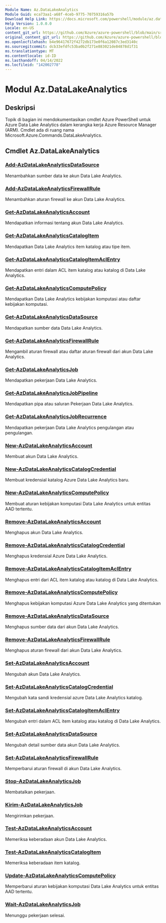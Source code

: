 ```yaml
---
Module Name: Az.DataLakeAnalytics
Module Guid: eca73aa1-a68f-4ceb-9775-70759316a57b
Download Help Link: https://docs.microsoft.com/powershell/module/az.datalakeanalytics
Help Version: 1.0.0.0
Locale: en-US
content_git_url: https://github.com/Azure/azure-powershell/blob/main/src/DataLakeAnalytics/DataLakeAnalytics/help/Az.DataLakeAnalytics.md
original_content_git_url: https://github.com/Azure/azure-powershell/blob/main/src/DataLakeAnalytics/DataLakeAnalytics/help/Az.DataLakeAnalytics.md
ms.openlocfilehash: b4e96417672f4272db173e0f6a12087c3ed3140c
ms.sourcegitcommit: dcb33efdfc53ba0b2f271e883021de84878d1f31
ms.translationtype: MT
ms.contentlocale: id-ID
ms.lasthandoff: 04/14/2022
ms.locfileid: "142002778"
---
```

# Modul Az.DataLakeAnalytics
## Deskripsi
Topik di bagian ini mendokumentasikan cmdlet Azure PowerShell untuk Azure Data Lake Analytics dalam kerangka kerja Azure Resource Manager (ARM). Cmdlet ada di ruang nama Microsoft.Azure.Commands.DataLakeAnalytics.

## Cmdlet Az.DataLakeAnalytics
### [Add-AzDataLakeAnalyticsDataSource](Add-AzDataLakeAnalyticsDataSource.md)
Menambahkan sumber data ke akun Data Lake Analytics.

### [Add-AzDataLakeAnalyticsFirewallRule](Add-AzDataLakeAnalyticsFirewallRule.md)
Menambahkan aturan firewall ke akun Data Lake Analytics.

### [Get-AzDataLakeAnalyticsAccount](Get-AzDataLakeAnalyticsAccount.md)
Mendapatkan informasi tentang akun Data Lake Analytics.

### [Get-AzDataLakeAnalyticsCatalogItem](Get-AzDataLakeAnalyticsCatalogItem.md)
Mendapatkan Data Lake Analytics item katalog atau tipe item.

### [Get-AzDataLakeAnalyticsCatalogItemAclEntry](Get-AzDataLakeAnalyticsCatalogItemAclEntry.md)
Mendapatkan entri dalam ACL item katalog atau katalog di Data Lake Analytics.

### [Get-AzDataLakeAnalyticsComputePolicy](Get-AzDataLakeAnalyticsComputePolicy.md)
Mendapatkan Data Lake Analytics kebijakan komputasi atau daftar kebijakan komputasi.

### [Get-AzDataLakeAnalyticsDataSource](Get-AzDataLakeAnalyticsDataSource.md)
Mendapatkan sumber data Data Lake Analytics.

### [Get-AzDataLakeAnalyticsFirewallRule](Get-AzDataLakeAnalyticsFirewallRule.md)
Mengambil aturan firewall atau daftar aturan firewall dari akun Data Lake Analytics.

### [Get-AzDataLakeAnalyticsJob](Get-AzDataLakeAnalyticsJob.md)
Mendapatkan pekerjaan Data Lake Analytics.

### [Get-AzDataLakeAnalyticsJobPipeline](Get-AzDataLakeAnalyticsJobPipeline.md)
Mendapatkan pipa atau saluran Pekerjaan Data Lake Analytics.

### [Get-AzDataLakeAnalyticsJobRecurrence](Get-AzDataLakeAnalyticsJobRecurrence.md)
Mendapatkan pekerjaan Data Lake Analytics pengulangan atau pengulangan.

### [New-AzDataLakeAnalyticsAccount](New-AzDataLakeAnalyticsAccount.md)
Membuat akun Data Lake Analytics.

### [New-AzDataLakeAnalyticsCatalogCredential](New-AzDataLakeAnalyticsCatalogCredential.md)
Membuat kredensial katalog Azure Data Lake Analytics baru.

### [New-AzDataLakeAnalyticsComputePolicy](New-AzDataLakeAnalyticsComputePolicy.md)
Membuat aturan kebijakan komputasi Data Lake Analytics untuk entitas AAD tertentu.

### [Remove-AzDataLakeAnalyticsAccount](Remove-AzDataLakeAnalyticsAccount.md)
Menghapus akun Data Lake Analytics.

### [Remove-AzDataLakeAnalyticsCatalogCredential](Remove-AzDataLakeAnalyticsCatalogCredential.md)
Menghapus kredensial Azure Data Lake Analytics.

### [Remove-AzDataLakeAnalyticsCatalogItemAclEntry](Remove-AzDataLakeAnalyticsCatalogItemAclEntry.md)
Menghapus entri dari ACL item katalog atau katalog di Data Lake Analytics.

### [Remove-AzDataLakeAnalyticsComputePolicy](Remove-AzDataLakeAnalyticsComputePolicy.md)
Menghapus kebijakan komputasi Azure Data Lake Analytics yang ditentukan

### [Remove-AzDataLakeAnalyticsDataSource](Remove-AzDataLakeAnalyticsDataSource.md)
Menghapus sumber data dari akun Data Lake Analytics.

### [Remove-AzDataLakeAnalyticsFirewallRule](Remove-AzDataLakeAnalyticsFirewallRule.md)
Menghapus aturan firewall dari akun Data Lake Analytics.

### [Set-AzDataLakeAnalyticsAccount](Set-AzDataLakeAnalyticsAccount.md)
Mengubah akun Data Lake Analytics.

### [Set-AzDataLakeAnalyticsCatalogCredential](Set-AzDataLakeAnalyticsCatalogCredential.md)
Mengubah kata sandi kredensial azure Data Lake Analytics katalog.

### [Set-AzDataLakeAnalyticsCatalogItemAclEntry](Set-AzDataLakeAnalyticsCatalogItemAclEntry.md)
Mengubah entri dalam ACL item katalog atau katalog di Data Lake Analytics.

### [Set-AzDataLakeAnalyticsDataSource](Set-AzDataLakeAnalyticsDataSource.md)
Mengubah detail sumber data akun Data Lake Analytics.

### [Set-AzDataLakeAnalyticsFirewallRule](Set-AzDataLakeAnalyticsFirewallRule.md)
Memperbarui aturan firewall di akun Data Lake Analytics.

### [Stop-AzDataLakeAnalyticsJob](Stop-AzDataLakeAnalyticsJob.md)
Membatalkan pekerjaan.

### [Kirim-AzDataLakeAnalyticsJob](Submit-AzDataLakeAnalyticsJob.md)
Mengirimkan pekerjaan.

### [Test-AzDataLakeAnalyticsAccount](Test-AzDataLakeAnalyticsAccount.md)
Memeriksa keberadaan akun Data Lake Analytics.

### [Test-AzDataLakeAnalyticsCatalogItem](Test-AzDataLakeAnalyticsCatalogItem.md)
Memeriksa keberadaan item katalog.

### [Update-AzDataLakeAnalyticsComputePolicy](Update-AzDataLakeAnalyticsComputePolicy.md)
Memperbarui aturan kebijakan komputasi Data Lake Analytics untuk entitas AAD tertentu.

### [Wait-AzDataLakeAnalyticsJob](Wait-AzDataLakeAnalyticsJob.md)
Menunggu pekerjaan selesai.

